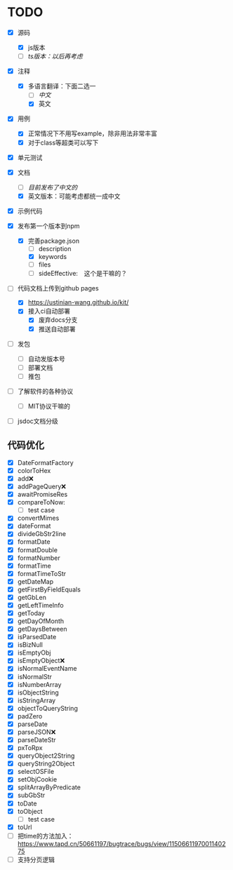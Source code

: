 # TODO

- [x] 源码
  - [x] js版本
  - [ ] *ts版本：以后再考虑*
- [x] 注释
  - [x] 多语言翻译：下面二选一
    - [ ] *中文*
    - [x] 英文
- [x] 用例
  - [x] 正常情况下不用写example，除非用法非常丰富
  - [x] 对于class等超类可以写下
- [x] 单元测试
- [x] 文档
  - [ ] *目前发布了中文的*
  - [x] 英文版本：可能考虑都统一成中文
- [x] 示例代码
- [x] 发布第一个版本到npm
  - [x] 完善package.json
    - [ ] description
    - [x] keywords
    - [ ] files
    - [ ] sideEffective:　这个是干嘛的？
- [ ] 代码文档上传到github pages
  - [x]  https://ustinian-wang.github.io/kit/
  - [x] 接入ci自动部署
    - [x]  废弃docs分支
    - [x]  推送自动部署
- [ ] 发包
  - [ ]  自动发版本号
  - [ ]  部署文档
  - [ ]  推包
- [ ] 了解软件的各种协议
  - [ ]  MIT协议干嘛的
- [ ]  jsdoc文档分级



## 代码优化

- [x] DateFormatFactory
- [x] colorToHex
- [x] add:x:
- [x] addPageQuery:x:
- [x] awaitPromiseRes
- [x] compareToNow:
  - [ ] test case
- [x] convertMimes
- [x] dateFormat
- [x] divideGbStr2line
- [x] formatDate
- [x] formatDouble
- [x] formatNumber
- [x] formatTime
- [x] formatTimeToStr
- [x] getDateMap
- [x] getFirstByFieldEquals
- [x] getGbLen
- [x] getLeftTimeInfo
- [x] getToday
- [x] getDayOfMonth
- [x] getDaysBetween
- [x] isParsedDate
- [x] isBizNull
- [x] isEmptyObj
- [x] isEmptyObject:x:
- [x] isNormalEventName
- [x] isNormalStr
- [x] isNumberArray
- [x] isObjectString
- [x] isStringArray
- [x] objectToQueryString
- [x] padZero
- [x] parseDate
- [x] parseJSON:x:
- [x] parseDateStr
- [x] pxToRpx
- [x] queryObject2String
- [x] queryString2Object
- [x] selectOSFile
- [x] setObjCookie
- [x] splitArrayByPredicate
- [x] subGbStr
- [x] toDate
- [x] toObject
  - [ ] test case
- [x] toUrl
- [ ] 把time的方法加入：https://www.tapd.cn/50661197/bugtrace/bugs/view/1150661197001140275
- [ ] 支持分页逻辑
